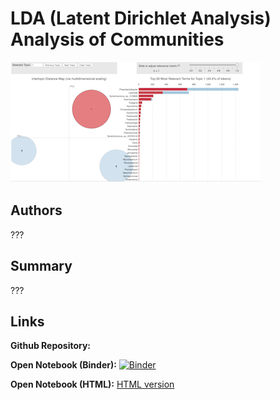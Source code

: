 # LDA (Latent Dirichlet Analysis) Analysis of Communities

![Final visualization](img/lda.png)

## Authors

???

## Summary

???

## Links

**Github Repository:**

**Open Notebook (Binder):** [![Binder](http://mybinder.org/badge_logo.svg)](https://mybinder.org/v2/gh/zeyaxue/speeding-up-science-binder/master?urlpath=rstudio) 

**Open Notebook (HTML):** [HTML version](taxa-and-function-summary-notebook.html) 


